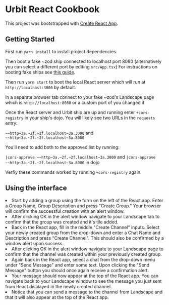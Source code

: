 # Urbit React Cookbook

This project was bootstrapped with [Create React App](https://github.com/facebook/create-react-app).

## Getting Started

First run `yarn install` to install project dependencies.

Then boot a fake ~zod ship connected to localhost port 8080 (alternatively you can select a different port by editing `src/App.tsx`) For instructions on booting fake ships see [this guide](https://github.com/timlucmiptev/gall-guide/blob/62f4647b614dc201796204a0214629375a1a56bb/workflow.md).

Then run `yarn start` to boot the local React server which will run at `http://localhost:3000` by default.

In a separate browser tab connect to your fake ~zod's Landscape page which is `http://localhost:8080` or a custom port of you changed it

Once the React server and Urbit ship are up and running enter `+cors-registry` in your ship's dojo. You will likely see two URLs in the `requests` entry:

`~~http~3a.~2f.~2f.localhost~3a.3000`
and
`~~http~3a.~2f.~2f.localhost~3a.8080`

You'll need to add both to the approved list by running:

`|cors-approve ~~http~3a.~2f.~2f.localhost~3a.3000` and `|cors-approve ~~http~3a.~2f.~2f.localhost~3a.8080` in dojo

Verfiy these commands worked by running `+cors-registry` again.

## Using the interface

<li>Start by adding a group using the form on the left of the React app. Enter a Group Name, Group Description and press "Create Group." Your browser will confirm the successful creation with an alert window.<br>
<li>After clicking OK in the alert window navigate to your Landscape tab to confirm that the group was created and it's tile added.<br>
<li>Back in the React app, fill in the middle "Create Channel" inputs. Select your newly created group from the drop-down and enter a Chat Name and Description and press "Create Channel". This should also be confirmed by a window alert upon success.<br>
<li>After clicking OK in the alert window navigate to your Landscape page to confirm that the channel was created within your previously created group.<br>
<li>Again back in the React app, select a chat from the drop-down menu under "Send Message" and enter some text. Upon clicking the "Send Message" button you should once again receive a confirmation alert.<br>
<li>Your message should now appear at the top of the React app. You can navigate back to your Landscape window to see the message you just sent from React displayed in the newly created channel.<br>
<li>Notice that you can send a message to the channel from Landscape and that it will also appear at the top of the React app.
